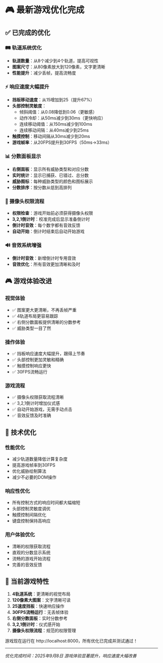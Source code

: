 # 🎮 最新游戏优化完成

## ✅ 已完成的优化

### 🛤️ 轨道系统优化
- **轨道数量**：从8个减少到4个轨道，提高可视性
- **图案尺寸**：从80像素放大到120像素，文字更清晰
- **性能提升**：减少丢帧，提高流畅度

### ⚡ 响应速度大幅提升
- **挡板移动速度**：从15增加到25（提升67%）
- **头部控制灵敏度**：
  - 倾斜阈值：从0.08降低到0.06（更敏感）
  - 动作冷却：从50ms减少到30ms（更快响应）
  - 连续移动阈值：从150ms减少到100ms
  - 连续移动间隔：从40ms减少到25ms
- **触摸控制**：移动间隔从30ms减少到20ms
- **游戏帧率**：从20FPS提升到30FPS（50ms→33ms）

### 📊 分数面板显示
- **右侧面板**：显示所有威胁类型和对应分数
- **实时统计**：显示已捕获、已错过、总分数
- **威胁图标**：每种威胁类型的颜色和图标展示
- **分数排序**：按分数从低到高排列

### 🎯 摄像头权限流程
- **权限检查**：游戏开始前必须获得摄像头权限
- **3,2,1倒计时**：校准完成后显示准备倒计时
- **倒计时音效**：每个数字都有音效反馈
- **自动开始**：倒计时结束后自动开始游戏

### 🔊 音效系统增强
- **倒计时音效**：新增倒计时专用音效
- **音效优化**：所有音效更加清晰和及时

## 🎮 游戏体验改进

### 视觉体验
- ✅ 图案更大更清晰，不再丢帧严重
- ✅ 4轨道布局更容易跟踪
- ✅ 右侧分数面板提供清晰的分数参考
- ✅ 威胁类型一目了然

### 操作体验
- ✅ 挡板响应速度大幅提升，跟得上节奏
- ✅ 头部控制更加灵敏和精确
- ✅ 触摸控制响应更快
- ✅ 30FPS流畅运行

### 游戏流程
- ✅ 摄像头权限获取流程清晰
- ✅ 3,2,1倒计时增加仪式感
- ✅ 自动开始游戏，无需手动点击
- ✅ 音效反馈及时准确

## 🚀 技术优化

### 性能优化
- 减少轨道数量降低计算复杂度
- 提高游戏帧率到30FPS
- 优化威胁绘制算法
- 减少不必要的DOM操作

### 响应性优化
- 所有控制方式的响应时间都大幅缩短
- 头部控制灵敏度调优
- 触摸控制间隔优化
- 键盘控制保持高响应

### 用户体验优化
- 清晰的权限获取流程
- 直观的分数显示系统
- 流畅的游戏开始流程
- 完善的音效反馈

## 🎯 当前游戏特性

1. **4轨道系统**：更清晰的视觉布局
2. **120像素大图案**：文字清晰可读
3. **25速度挡板**：快速响应操作
4. **30FPS流畅运行**：无丢帧体验
5. **右侧分数面板**：实时分数参考
6. **3,2,1倒计时**：仪式感开始
7. **摄像头权限流程**：规范的权限管理

游戏现在运行在 http://localhost:8000，所有优化已完成并测试通过！

---
*优化完成时间：2025年9月8日*
*游戏体验显著提升，响应速度大幅改善*